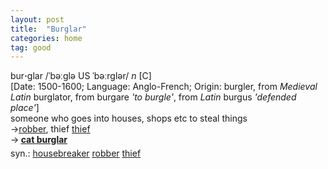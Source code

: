 ```yaml
---
layout: post
title:  "Burglar"
categories: home
tag: good
---
```

<DIV style="MARGIN: 0px 0px 5px">bur<B>·</B>glar /ˈbəːglə US ˈbəːrglər/ <I>n</I> [C] <BR>[Date: 1500-1600; Language: Anglo-French; Origin: burgler, from <I>Medieval Latin</I> burglator, from burgare <I>'to burgle'</I>, from <I>Latin</I> burgus <I>'defended place'</I>]<BR>someone who goes into houses, shops etc to steal things<BR>→<A href="{{ site.baseurl }}/robber"><U>robber</U></A>, thief <A href="{{ site.baseurl }}/thief"><U>thief</U></A><BR>→<B> <A href="{{ site.baseurl }}/cat%20burglar"><U>cat burglar</U></A></B></DIV>
<DIV style="MARGIN: 0px 0px 5px">
<DIV style="MARGIN: 4px 0px">syn.: <A href="{{ site.baseurl }}/housebreaker"><U>housebreaker</U></A> <A href="{{ site.baseurl }}/robber"><U>robber</U></A> <A href="{{ site.baseurl }}/thief"><U>thief</U></A></DIV></DIV>
